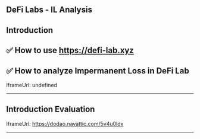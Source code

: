 ## DeFi Labs - IL Analysis


## Introduction


## ✅ How to use https://defi-lab.xyz 
## ✅ How to analyze Impermanent Loss in DeFi Lab    

IframeUrl: undefined    


---
## Introduction Evaluation

    

IframeUrl: https://dodao.navattic.com/5v4u0ldx    


---
